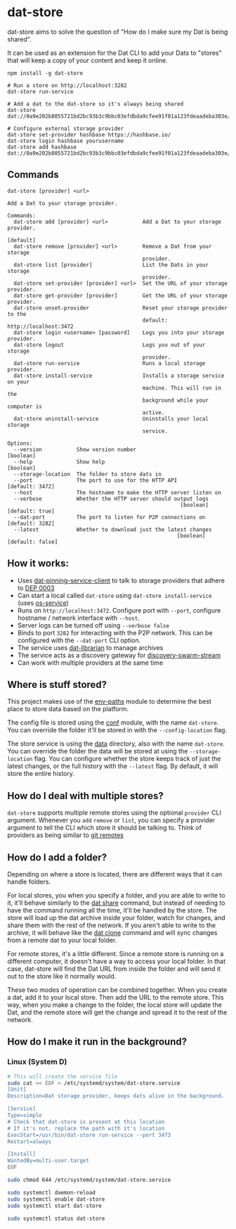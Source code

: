 # dat-store

dat-store aims to solve the question of "How do I make sure my Dat is being shared".

It can be used as an extension for the Dat CLI to add your Dats to "stores" that will keep a copy of your content and keep it online.

```shell
npm install -g dat-store

# Run a store on http://localhost:3282
dat-store run-service

# Add a dat to the dat-store so it's always being shared
dat-store dat://0a9e202b8055721bd2bc93b3c9bbc03efdbda9cfee91f01a123fdeaadeba303e/

# Configure external storage provider
dat-store set-provider hashbase https://hashbase.io/
dat-store login hashbase yourusername
dat-store add hashbase dat://0a9e202b8055721bd2bc93b3c9bbc03efdbda9cfee91f01a123fdeaadeba303e/
```

## Commands

```
dat-store [provider] <url>

Add a Dat to your storage provider.

Commands:
  dat-store add [provider] <url>           Add a Dat to your storage provider.
                                                                       [default]
  dat-store remove [provider] <url>        Remove a Dat from your storage
                                           provider.
  dat-store list [provider]                List the Dats in your storage
                                           provider.
  dat-store set-provider [provider] <url>  Set the URL of your storage provider.
  dat-store get-provider [provider]        Get the URL of your storage provider.
  dat-store unset-provider                 Reset your storage provider to the
                                           default: http://localhost:3472
  dat-store login <username> [password]    Logs you into your storage provider.
  dat-store logout                         Logs you out of your storage
                                           provider.
  dat-store run-service                    Runs a local storage provider.
  dat-store install-service                Installs a storage service on your
                                           machine. This will run in the
                                           background while your computer is
                                           active.
  dat-store uninstall-service              Uninstalls your local storage
                                           service.

Options:
  --version           Show version number                              [boolean]
  --help              Show help                                        [boolean]
  --storage-location  The folder to store dats in
  --port              The port to use for the HTTP API           [default: 3472]
  --host              The hostname to make the HTTP server listen on
  --verbose           Whether the HTTP server should output logs
                                                       [boolean] [default: true]
  --dat-port          The port to listen for P2P connections on  [default: 3282]
  --latest            Whether to download just the latest changes
                                                      [boolean] [default: false]
```

## How it works:

- Uses [dat-pinning-service-client](https://github.com/beakerbrowser/dat-pinning-service-client) to talk to storage providers that adhere to [DEP 0003](https://www.datprotocol.com/deps/0003-http-pinning-service-api/)
- Can start a local  called `dat-store` using `dat-store install-service` (uses [os-service](https://www.npmjs.com/package/os-service))
- Runs on `http://localhost:3472`. Configure port with `--port`, configure hostname / network interface with `--host`.
- Server logs can be turned off using `--verbose false`
- Binds to port `3282` for interacting with the P2P network. This can be configured with the `--dat-port` CLI option.
- The service uses [dat-librarian](https://www.npmjs.com/package/dat-librarian) to manage archives
- The service acts as a discovery gateway for [discovery-swarm-stream](https://www.npmjs.com/package/discovery-swarm-stream)
- Can work with multiple providers at the same time

## Where is stuff stored?

This project makes use of the [env-paths](https://github.com/sindresorhus/env-paths#pathsconfig) module to determine the best place to store data based on the platform.

The config file is stored using the [conf](https://github.com/sindresorhus/conf) module, with the name `dat-store`. You can override the folder it'll be stored in with the `--config-location` flag.

The store service is using the [data](https://github.com/sindresorhus/env-paths#pathsdata) directory, also with the name `dat-store`. You can override the folder the data will be stored at using the `--storage-location` flag. You can configure whether the store keeps track of just the latest changes, or the full history with the `--latest` flag. By default, it will store the entire history.

## How do I deal with multiple stores?

`dat-store` supports multiple remote stores using the optional `provider` CLI argument. Whenever you `add` `remove` or `list`, you can specify a provider argument to tell the CLI which store it should be talking to. Think of providers as being similar to [git remotes](https://git-scm.com/book/en/v2/Git-Basics-Working-with-Remotes)

## How do I add a folder?

Depending on where a store is located, there are different ways that it can handle folders.

For local stores, you when you specify a folder, and you are able to write to it, it'll behave similarly to the [dat share](https://github.com/datproject/dat#sharing-data) command, but instead of needing to have the command running all the time, it'll be handled by the store. The store will load up the dat archive inside your folder, watch for changes, and share them with the rest of the network. If you aren't able to write to the archive, it will behave like the [dat clone](https://github.com/datproject/dat#download-demo) command and will sync changes from a remote dat to your local folder.

For remote stores, it's a little different. Since a remote store is running on a different computer, it doesn't have a way to access your local folder. In that case, dat-store will find the Dat URL from inside the folder and will send it out to the store like it normally would.

These two modes of operation can be combined together. When you create a dat, add it to your local store. Then add the URL to the remote store. This way, when you make a change to the folder, the local store will update the Dat, and the remote store will get the change and spread it to the rest of the network.

## How do I make it run in the background?

### Linux (System D)

```bash
# This will create the service file
sudo cat << EOF > /etc/systemd/system/dat-store.service
[Unit]
Description=Dat storage provider, keeps dats alive in the background.

[Service]
Type=simple
# Check that dat-store is present at this location
# If it's not, replace the path with it's location
ExecStart=/usr/bin/dat-store run-service --port 3473
Restart=always

[Install]
WantedBy=multi-user.target
EOF

sudo chmod 644 /etc/systemd/system/dat-store.service

sudo systemctl daemon-reload
sudo systemctl enable dat-store
sudo systemctl start dat-store

sudo systemctl status dat-store
```
